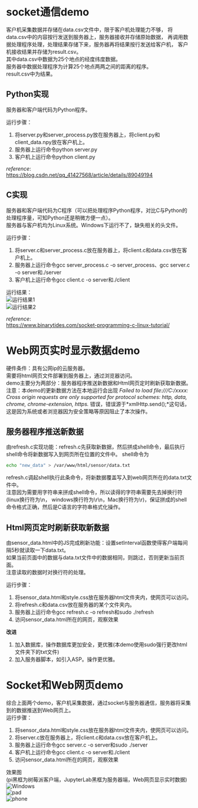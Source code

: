 # socket通信demo    
客户机采集数据并存储在data.csv文件中，限于客户机处理能力不够，
将data.csv中的内容按行发送到服务器上，服务器接收并存储原始数据，
再调用数据处理程序处理，处理结果存储下来，服务器再将结果按行发送给客户机，
客户机接收结果并存储为result.csv。  
其中data.csv中数据为25个地点的经度纬度数据。  
服务器中数据处理程序为计算25个地点两两之间的距离的程序。  
result.csv中为结果。  

## Python实现  
服务器和客户端代码为Python程序。  

运行步骤：  
  1. 将server.py和server_process.py放在服务器上，将client.py和client_data.npy放在客户机上。  
  2. 服务器上运行命令python server.py  
  3. 客户机上运行命令python client.py  

*reference*:  
https://blog.csdn.net/qq_41427568/article/details/89049194  
## C实现  
服务器和客户端代码为C程序（可以把处理程序Python程序，对比C与Python的处理程序量，可知Python还是稍微方便一点）。  
服务器与客户机均为Linux系统。Windows下运行不了，缺失相关的头文件。  

运行步骤：  
  1. 将server.c和server_process.c放在服务器上，将client.c和data.csv放在客户机上。  
  2. 服务器上运行命令gcc server_process.c -o server_process、gcc server.c -o server和./server  
  3. 客户机上运行命令gcc client.c -o server和./client  

运行结果：  
![运行结果1](./assets/c_1.png)  
![运行结果2](./assets/c_2.png)  

*reference*:  
https://www.binarytides.com/socket-programming-c-linux-tutorial/  

# Web网页实时显示数据demo  
硬件条件：具有公网ip的云服务器。  
需要将html网页文件部署到服务器上，通过浏览器访问。  
demo主要分为两部分：服务器程序推送新数据和Html网页定时刷新获取新数据。  
注意：本demo的更新数据方法在本地运行会出现
*Failed to load file:///C:/xxxx: Cross origin requests are only supported for protocol schemes: http, data, chrome, chrome-extension, https.*
错误，错误源于*xmlHttp.send();*这句话，这是因为系统或者浏览器因为安全策略等原因阻止了本次操作。    

## 服务器程序推送新数据  
由refresh.c实现功能：refresh.c先获取新数据，然后拼成shell命令，最后执行shell命令将新数据写入到网页所在位置的文件中。
shell命令为  
```bash  
echo "new_data" > /var/www/html/sensor/data.txt
```  
refresh.c调起shell执行此条命令，将新数据覆盖写入到web网页所在的data.txt文件中。  
注意因为需要用字符串来拼成shell命令，所以读得的字符串需要先去掉换行符
(linux换行符为\n， windows换行符为\r\n，Mac换行符为\r)，保证拼成的shell命令格式正确，然后是C语言的字符串格式化操作。 
 
## Html网页定时刷新获取新数据  
由sensor_data.html中的JS完成刷新功能：设置setInterval函数使得客户端每间隔5秒就读取一下data.txt。  
如果当前页面中的数据与data.txt文件中的数据相同，则跳过，否则更新当前页面。  
注意读取的数据时对换行符的处理。  
  
运行步骤：  
  1. 将sensor_data.html和style.css放在服务器html文件夹内，使网页可以访问。  
  2. 将refresh.c和data.csv放在服务器的某个文件夹内。  
  3. 服务器上运行命令gcc refresh.c -o refresh和sudo ./refresh  
  4. 访问sensor_data.html所在的网页，观察效果  

**改进**
1. 加入数据库，操作数据库更加安全，更优雅(本demo使用sudo强行更改html文件夹下的txt文件)
2. 加入服务器脚本，如引入ASP。操作更优雅。


# Socket和Web网页demo  
综合上面两个demo，客户机采集数据，通过socket与服务器通信，服务器将采集到的数据推送到Web网页上。  
运行步骤：  
  1. 将sensor_data.html和style.css放在服务器html文件夹内，使网页可以访问。  
  2. 将server.c放在服务器上，将client.c和data.csv放在客户机上。  
  3. 服务器上运行命令gcc server.c -o server和sudo ./server
  4. 客户机上运行命令gcc client.c -o server和./client
  5. 访问sensor_data.html所在的网页，观察效果  

效果图  
(pi黑框为树莓派客户端，JupyterLab黑框为服务器端，Web网页显示实时数据)  
![Windows](./assets/web_socket_demo.png)  
![pad](./assets/web_socket_demo_pad.png)   
![phone](./assets/web_socket_demo_phone.jpg) 
